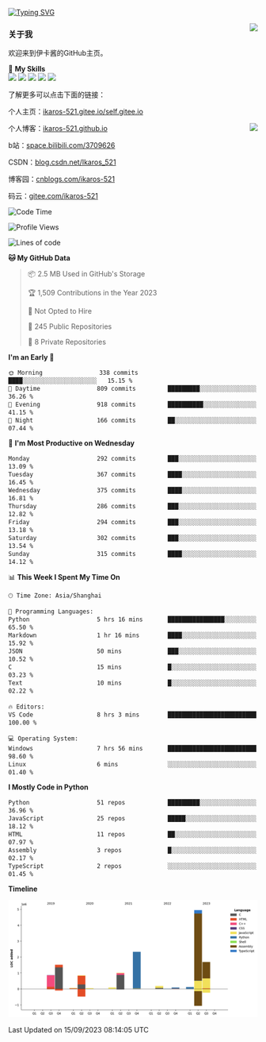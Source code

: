 [![Typing SVG](https://readme-typing-svg.herokuapp.com?size=25&duration=2500&color=8C43EA&vCenter=true&width=200&height=40&lines=Hi+Welcome+%F0%9F%91%8B%F0%9F%8F%BB;I'm+Love丶伊卡洛斯)](https://git.io/typing-svg)

<a href="#">
  <img align="right" src="https://github-readme-stats.vercel.app/api?username=Ikaros-521&count_private=true&show_icons=true&bg_color=15,f2f7fd,E0EAFC" />
</a>

### 关于我

欢迎来到伊卡酱的GitHub主页。

🌟 **My Skills**  
![](https://img.shields.io/badge/-C-A8B9CC?style=flat-square&logo=C&logoColor=fff)
![](https://img.shields.io/badge/-Python-3776AB?style=flat-square&logo=Python&logoColor=fff)
![](https://img.shields.io/badge/-JavaScript-F7DF1E?style=flat-square&logo=JavaScript&logoColor=fff)
![](https://img.shields.io/badge/-C++-00599C?style=flat-square&logo=Cpp&logoColor=fff)
![](https://img.shields.io/badge/-Linux-000000?style=flat-square&logo=Linux&logoColor=fff)

了解更多可以点击下面的链接：  

个人主页：[ikaros-521.gitee.io/self.gitee.io](https://ikaros-521.gitee.io/self.gitee.io/)  

<img align='right' src="https://github.com/Ikaros-521/Ikaros-521/assets/40910637/3a5e50bc-91dc-4aa5-b7a0-8b27ad1c2b33" height="432">

个人博客：[ikaros-521.github.io](https://ikaros-521.github.io/)  

b站：[space.bilibili.com/3709626](https://space.bilibili.com/3709626)  

CSDN：[blog.csdn.net/Ikaros_521](https://blog.csdn.net/Ikaros_521)  

博客园：[cnblogs.com/ikaros-521](https://www.cnblogs.com/ikaros-521)  

码云：[gitee.com/ikaros-521](https://gitee.com/ikaros-521)  


<!--START_SECTION:waka-->
![Code Time](http://img.shields.io/badge/Code%20Time-641%20hrs%2049%20mins-blue)

![Profile Views](http://img.shields.io/badge/Profile%20Views-33-blue)

![Lines of code](https://img.shields.io/badge/From%20Hello%20World%20I%27ve%20Written-13.7%20million%20lines%20of%20code-blue)

**🐱 My GitHub Data** 

> 📦 2.5 MB Used in GitHub's Storage 
 > 
> 🏆 1,509 Contributions in the Year 2023
 > 
> 🚫 Not Opted to Hire
 > 
> 📜 245 Public Repositories 
 > 
> 🔑 8 Private Repositories 
 > 
**I'm an Early 🐤** 

```text
🌞 Morning                338 commits         ████░░░░░░░░░░░░░░░░░░░░░   15.15 % 
🌆 Daytime                809 commits         █████████░░░░░░░░░░░░░░░░   36.26 % 
🌃 Evening                918 commits         ██████████░░░░░░░░░░░░░░░   41.15 % 
🌙 Night                  166 commits         ██░░░░░░░░░░░░░░░░░░░░░░░   07.44 % 
```
📅 **I'm Most Productive on Wednesday** 

```text
Monday                   292 commits         ███░░░░░░░░░░░░░░░░░░░░░░   13.09 % 
Tuesday                  367 commits         ████░░░░░░░░░░░░░░░░░░░░░   16.45 % 
Wednesday                375 commits         ████░░░░░░░░░░░░░░░░░░░░░   16.81 % 
Thursday                 286 commits         ███░░░░░░░░░░░░░░░░░░░░░░   12.82 % 
Friday                   294 commits         ███░░░░░░░░░░░░░░░░░░░░░░   13.18 % 
Saturday                 302 commits         ███░░░░░░░░░░░░░░░░░░░░░░   13.54 % 
Sunday                   315 commits         ████░░░░░░░░░░░░░░░░░░░░░   14.12 % 
```


📊 **This Week I Spent My Time On** 

```text
🕑︎ Time Zone: Asia/Shanghai

💬 Programming Languages: 
Python                   5 hrs 16 mins       ████████████████░░░░░░░░░   65.50 % 
Markdown                 1 hr 16 mins        ████░░░░░░░░░░░░░░░░░░░░░   15.92 % 
JSON                     50 mins             ███░░░░░░░░░░░░░░░░░░░░░░   10.52 % 
C                        15 mins             █░░░░░░░░░░░░░░░░░░░░░░░░   03.23 % 
Text                     10 mins             █░░░░░░░░░░░░░░░░░░░░░░░░   02.22 % 

🔥 Editors: 
VS Code                  8 hrs 3 mins        █████████████████████████   100.00 % 

💻 Operating System: 
Windows                  7 hrs 56 mins       █████████████████████████   98.60 % 
Linux                    6 mins              ░░░░░░░░░░░░░░░░░░░░░░░░░   01.40 % 
```

**I Mostly Code in Python** 

```text
Python                   51 repos            █████████░░░░░░░░░░░░░░░░   36.96 % 
JavaScript               25 repos            █████░░░░░░░░░░░░░░░░░░░░   18.12 % 
HTML                     11 repos            ██░░░░░░░░░░░░░░░░░░░░░░░   07.97 % 
Assembly                 3 repos             █░░░░░░░░░░░░░░░░░░░░░░░░   02.17 % 
TypeScript               2 repos             ░░░░░░░░░░░░░░░░░░░░░░░░░   01.45 % 
```



**Timeline**

![Lines of Code chart](https://raw.githubusercontent.com/Ikaros-521/Ikaros-521/main/assets/bar_graph.png)


 Last Updated on 15/09/2023 08:14:05 UTC
<!--END_SECTION:waka-->


<!--
**Ikaros-521/Ikaros-521** is a ✨ _special_ ✨ repository because its `README.md` (this file) appears on your GitHub profile.

Here are some ideas to get you started:

- 🔭 I’m currently working on ...
- 🌱 I’m currently learning ...
- 👯 I’m looking to collaborate on ...
- 🤔 I’m looking for help with ...
- 💬 Ask me about ...
- 📫 How to reach me: ...
- 😄 Pronouns: ...
- ⚡ Fun fact: ...
-->
